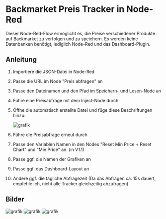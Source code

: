 # Backmarket Preis Tracker in Node-Red

Dieser Node-Red-Flow ermöglicht es, die Preise verschiedener Produkte auf Backmarket zu verfolgen und zu speichern. 
Es werden keine Datenbanken benötigt, lediglich Node-Red und das Dashboard-Plugin.

## Anleitung

1. Importiere die JSON-Datei in Node-Red
2. Passe die URL im Node "Preis abfragen" an
3. Passe den Dateinamen und den Pfad im Speichern- und Lesen-Node an
4. Führe eine Preisabfrage mit dem Inject-Node durch
5. Öffne die automatisch erstellte Datei und füge diese Beschriftungen hinzu:
   
   ![grafik](https://github.com/Spb2005/Backmarket-Preis-Tracker-in-Node-Red/assets/92474938/84af6b62-3081-40a6-a063-60c10421cd5e)
6. Führe die Preisabfrage erneut durch
7. Passe den Variablen Namen in den Nodes "Reset Min Price + Reset Chart" und "Min Price" an. (in V1.1)
8. Passe ggf. die Namen der Grafiken an
9. Passe ggf. das Dashboard-Layout an
10. Ändere ggf. die tägliche Abfragezeit (Da das Abfragen ca. 15s dauert, empfehle ich, nicht alle Tracker gleichzeitig abzufragen)

## Bilder
![grafik](https://github.com/Spb2005/Backmarket-Preis-Tracker-in-Node-Red/assets/92474938/0fab47ca-07c8-4c7b-8076-daee80f3fd86)
![grafik](https://github.com/Spb2005/Backmarket-Preis-Tracker-in-Node-Red/assets/92474938/1e749a0b-d25a-40dc-a901-fb4ef5a51fbb)
![grafik](https://github.com/Spb2005/Backmarket-Preis-Tracker-in-Node-Red/assets/92474938/9ebafd17-8056-42ca-b2cf-734927e314d1)



